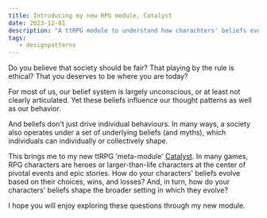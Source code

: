```yaml
---
title: Introducing my new RPG module, Catalyst
date: 2023-12-01	
description: "A ttRPG module to understand how charachters' beliefs evolve and shape not only their actions, but impact their in-game communities and societies."
tags:
   - designpatterns
---
```


Do you believe that society should be fair?
That playing by the rule is ethical?
That you deserves to be where you are today?

For most of us, our belief system is largely unconscious, or at least not clearly articulated.
Yet these beliefs influence our thought patterns as well as our behavior.

And beliefs don't just drive individual behaviours.
In many ways, a society also operates under a set of underlying beliefs (and myths), which individuals can individually or collectively shape. 

This brings me to my new ttRPG 'meta-module' [Catalyst](/games/catalyst).
In many games, RPG characters are heroes or larger-than-life characters at the center of pivotal events and epic stories. 
How do your characters' beliefs evolve based on their choices, wins, and losses? 
And, in turn, how do your characters' beliefs shape the broader setting in which they evolve?

I hope you will enjoy exploring these questions through my new module.
